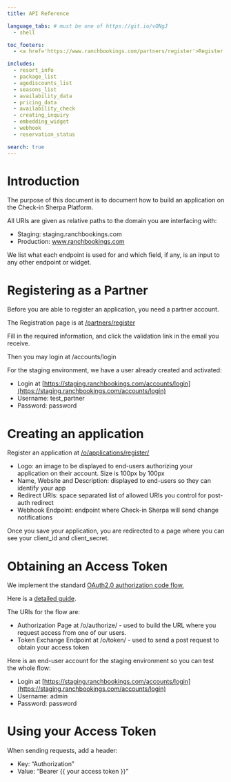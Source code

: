 ```yaml
---
title: API Reference

language_tabs: # must be one of https://git.io/vQNgJ
  - shell

toc_footers:
  - <a href='https://www.ranchbookings.com/partners/register'>Register as a partner</a>

includes:
  - resort_info
  - package_list
  - agediscounts_list
  - seasons_list
  - availability_data
  - pricing_data
  - availability_check
  - creating_inquiry
  - embedding_widget
  - webhook
  - reservation_status

search: true
---
```

# Introduction

The purpose of this document is to document how to build an application on the Check-in Sherpa Platform.

All URIs are given as relative paths to the domain you are interfacing with:



*   Staging: staging.ranchbookings.com
*   Production: www.ranchbookings.com

We list what each endpoint is used for and which field, if any, is an input to any other endpoint or widget.


# Registering as a Partner

Before you are able to register an application, you need a partner account.

The Registration page is at [/partners/register](https://staging.ranchbookings.com/partners/register/)

Fill in the required information, and click the validation link in the email you receive.

Then you may login at /accounts/login

For the staging environment, we have a user already created and activated:



*   Login at [https://staging.ranchbookings.com/accounts/login](https://staging.ranchbookings.com/accounts/login)
*   Username: test_partner
*   Password: password


# Creating an application

Register an application at [/o/applications/register/](https://staging.ranchbookings.com/o/applications/register/)



*   Logo: an image to be displayed to end-users authorizing your application on their account. Size is 100px by 100px
*   Name, Website and Description: displayed to end-users so they can identify your app
*   Redirect URIs: space separated list of allowed URIs you control for post-auth redirect
*   Webhook Endpoint: endpoint where Check-in Sherpa will send change notifications

Once you save your application, you are redirected to a page where you can see your client_id and client_secret.


# Obtaining an Access Token

We implement the standard [OAuth2.0 authorization code flow.](https://oauth.net/2/grant-types/authorization-code/)

Here is a [detailed guide](https://developer.okta.com/blog/2018/04/10/oauth-authorization-code-grant-type).

The URIs for the flow are:



*   Authorization Page at /o/authorize/ - used to build the URL where you request access from one of our users.
*   Token Exchange Endpoint at /o/token/ - used to send a post request to obtain your access token

Here is an end-user account for the staging environment so you can test the whole flow:



*   Login at [https://staging.ranchbookings.com/accounts/login](https://staging.ranchbookings.com/accounts/login)
*   Username: admin
*   Password: password


# Using your Access Token

When sending requests, add a header:



*   Key: “Authorization”
*   Value: “Bearer {{ your access token }}”
